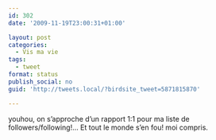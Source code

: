 ```yaml
---
id: 302
date: '2009-11-19T23:00:31+01:00'

layout: post
categories:
  - Vis ma vie
tags:
  - tweet
format: status
publish_social: no
guid: 'http://tweets.local/?birdsite_tweet=5871815870'

---
```


youhou, on s’approche d’un rapport 1:1 pour ma liste de followers/following!… Et tout le monde s’en fou! moi compris.